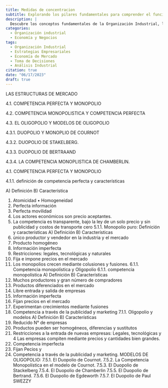 ```yaml
---
title: Medidas de concentracion
subtitle: Explorando los pilares fundamentales para comprender el funcionamiento y éxito de la industria moderna
description: |
  Descubre los conceptos fundamentales de la Organización Industrial, los diferente enfoques y su relación con la economía. Exploraremos las estrategias empresariales, decisiones estratégicas y aportes históricos que han moldeado esta disciplina.
categories:
  - Organización industrial
  - Economía y Negocios
tags:
  - Organización Industrial
  - Estrategias Empresariales
  - Economía de Mercado
  - Toma de Decisiones
  - Análisis Industrial
citation: true
date: "06/17/2023"
draft: true
---
```





LAS ESTRUCTURAS DE MERCADO

4.1. COMPETENCIA PERFECTA Y MONOPOLIO

4.2. COMPETENCIA MONOPOLISTICA Y COMPETENCIA PERFECTA

4.3. EL OLIGOPOLIO Y MODELOS DE OLIGOPOLIO

4.3.1. DUOPOLIO Y MONOPLIO DE COURNOT

4.3.2. DUOPOLIO DE STAKELBERG.

4.3.3. DUOPOLIO DE BERTRAAND

4.3.4. LA COMPETENCIA MONOPLISTICA DE CHAMBERLIN.

4.1. COMPETENCIA PERFECTA Y MONOPOLIO

4.1.1. definición de competencia perfecta y características

A)  Definición
B)  Característica

<!-- -->

1.  Atomicidad • Homogeneidad
2.  Perfecta información
3.  Perfecta movilidad
4.  Los actores económicos son precio aceptantes.
5.  La competencia es transparente, bajo la ley de un solo precio y sin publicidad y costos de transporte cero 5.1.1. Monopolio puro: Definición y características
    A)  Definición
    B)  Características
6.  único productor y vendedor en la industria y el mercado
7.  Producto homogéneo
8.  Información imperfecta
9.  Restricciones: legales, tecnológicas y naturales
10. Fija e impone precios en el mercado
11. Los monopolios crecen mediante colusiones y fusiones. 6.1.1. Competencia monopolística y Oligopolio 6.1.1. competencia monopolística
    A)  Definición
    B)  Características
12. Muchos productores y gran número de compradores
13. Productos diferenciados en el mercado
14. Libre entrada y salida de empresas
15. Información imperfecta
16. Fijan precios en el mercado
17. Experimentan crecimientos mediante fusiones
18. Competencia a través de la publicidad y marketing 7.1.1. Oligopolio y modelos
    A)  Definición
    B)  Características
19. Reducido N° de empresas
20. Productos pueden ser homogéneos, diferencias y sustitutos
21. Restricciones a la entrada de nuevas empresas: Legales, tecnológicas y 4 Las empresas compiten mediante precios y cantidades bien grandes.
22. Competencia imperfecta
23. Fijan Pecios y
24. Competencia a través de la publicidad y marketing. MODELOS DE OLIGOPOLIO: 7.5.1. El Duopolio de Cournot. 7.5.2. La Competencia Monopolística en el modelo de Cournot. 7.5.3. El Duopolio de Stackelberg 7.5.4. El Duopolio de Chamberlin 7.5.5. El Duopolio de Bertrand. 7.5.6. El Duopolio de Egdeworth 7.5.7. El Duopolio de Paul SWEZZY
